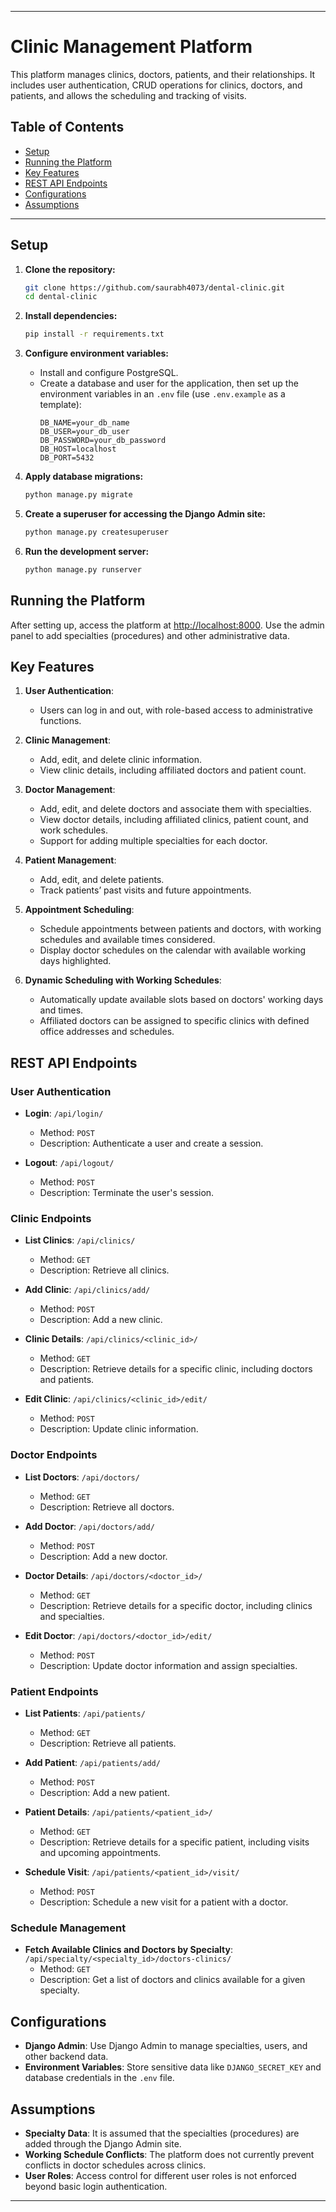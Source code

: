 
---

# Clinic Management Platform

This platform manages clinics, doctors, patients, and their relationships. It includes user authentication, CRUD operations for clinics, doctors, and patients, and allows the scheduling and tracking of visits. 

## Table of Contents
- [Setup](#setup)
- [Running the Platform](#running-the-platform)
- [Key Features](#key-features)
- [REST API Endpoints](#rest-api-endpoints)
- [Configurations](#configurations)
- [Assumptions](#assumptions)

---

## Setup
1. **Clone the repository:**
   ```bash
   git clone https://github.com/saurabh4073/dental-clinic.git
   cd dental-clinic
   ```

2. **Install dependencies:**
   ```bash
   pip install -r requirements.txt
   ```

3. **Configure environment variables:**
   - Install and configure PostgreSQL.
   - Create a database and user for the application, then set up the environment variables in an `.env` file (use `.env.example` as a template):
     ```plaintext
     DB_NAME=your_db_name
     DB_USER=your_db_user
     DB_PASSWORD=your_db_password
     DB_HOST=localhost
     DB_PORT=5432
     ```

4. **Apply database migrations:**
   ```bash
   python manage.py migrate
   ```

5. **Create a superuser for accessing the Django Admin site:**
   ```bash
   python manage.py createsuperuser
   ```

6. **Run the development server:**
   ```bash
   python manage.py runserver
   ```

## Running the Platform
After setting up, access the platform at [http://localhost:8000](http://localhost:8000). Use the admin panel to add specialties (procedures) and other administrative data.

## Key Features
1. **User Authentication**:
   - Users can log in and out, with role-based access to administrative functions.
  
2. **Clinic Management**:
   - Add, edit, and delete clinic information.
   - View clinic details, including affiliated doctors and patient count.

3. **Doctor Management**:
   - Add, edit, and delete doctors and associate them with specialties.
   - View doctor details, including affiliated clinics, patient count, and work schedules.
   - Support for adding multiple specialties for each doctor.

4. **Patient Management**:
   - Add, edit, and delete patients.
   - Track patients’ past visits and future appointments.

5. **Appointment Scheduling**:
   - Schedule appointments between patients and doctors, with working schedules and available times considered.
   - Display doctor schedules on the calendar with available working days highlighted.

6. **Dynamic Scheduling with Working Schedules**:
   - Automatically update available slots based on doctors' working days and times.
   - Affiliated doctors can be assigned to specific clinics with defined office addresses and schedules.

## REST API Endpoints
### User Authentication
- **Login**: `/api/login/`
  - Method: `POST`
  - Description: Authenticate a user and create a session.

- **Logout**: `/api/logout/`
  - Method: `POST`
  - Description: Terminate the user's session.

### Clinic Endpoints
- **List Clinics**: `/api/clinics/`
  - Method: `GET`
  - Description: Retrieve all clinics.

- **Add Clinic**: `/api/clinics/add/`
  - Method: `POST`
  - Description: Add a new clinic.

- **Clinic Details**: `/api/clinics/<clinic_id>/`
  - Method: `GET`
  - Description: Retrieve details for a specific clinic, including doctors and patients.

- **Edit Clinic**: `/api/clinics/<clinic_id>/edit/`
  - Method: `POST`
  - Description: Update clinic information.

### Doctor Endpoints
- **List Doctors**: `/api/doctors/`
  - Method: `GET`
  - Description: Retrieve all doctors.

- **Add Doctor**: `/api/doctors/add/`
  - Method: `POST`
  - Description: Add a new doctor.

- **Doctor Details**: `/api/doctors/<doctor_id>/`
  - Method: `GET`
  - Description: Retrieve details for a specific doctor, including clinics and specialties.

- **Edit Doctor**: `/api/doctors/<doctor_id>/edit/`
  - Method: `POST`
  - Description: Update doctor information and assign specialties.

### Patient Endpoints
- **List Patients**: `/api/patients/`
  - Method: `GET`
  - Description: Retrieve all patients.

- **Add Patient**: `/api/patients/add/`
  - Method: `POST`
  - Description: Add a new patient.

- **Patient Details**: `/api/patients/<patient_id>/`
  - Method: `GET`
  - Description: Retrieve details for a specific patient, including visits and upcoming appointments.

- **Schedule Visit**: `/api/patients/<patient_id>/visit/`
  - Method: `POST`
  - Description: Schedule a new visit for a patient with a doctor.

### Schedule Management
- **Fetch Available Clinics and Doctors by Specialty**: `/api/specialty/<specialty_id>/doctors-clinics/`
  - Method: `GET`
  - Description: Get a list of doctors and clinics available for a given specialty.

## Configurations
- **Django Admin**: Use Django Admin to manage specialties, users, and other backend data.
- **Environment Variables**: Store sensitive data like `DJANGO_SECRET_KEY` and database credentials in the `.env` file.

## Assumptions
- **Specialty Data**: It is assumed that the specialties (procedures) are added through the Django Admin site.
- **Working Schedule Conflicts**: The platform does not currently prevent conflicts in doctor schedules across clinics.
- **User Roles**: Access control for different user roles is not enforced beyond basic login authentication.

--- 
